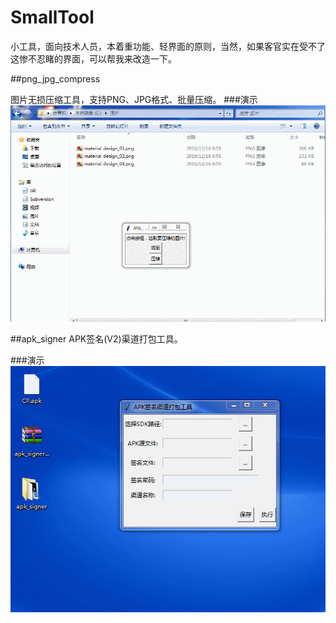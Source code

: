 # SmallTool
小工具，面向技术人员，本着重功能、轻界面的原则，当然，如果客官实在受不了这惨不忍睹的界面，可以帮我来改造一下。

##png\_jpg_compress

图片无损压缩工具，支持PNG、JPG格式、批量压缩。
###演示
![Image](ScreenShot/png&jpgcompress.gif)


##apk\_signer
APK签名(V2)渠道打包工具。

###演示
![Image](ScreenShot/apk_signer.gif)